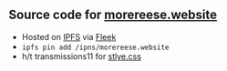 ## Source code for [morereese.website](https://www.morereese.website/)
- Hosted on [IPFS](https://ipfs.tech/) via [Fleek](https://fleek.co/hosting/)
- `ipfs pin add /ipns/morereese.website`
- h/t transmissions11 for [stlye.css](https://github.com/transmissions11/transmissions11.github.io) 
